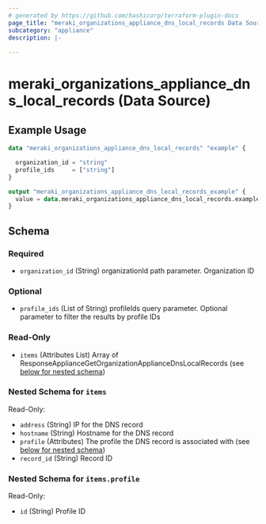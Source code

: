 ```yaml
---
# generated by https://github.com/hashicorp/terraform-plugin-docs
page_title: "meraki_organizations_appliance_dns_local_records Data Source - terraform-provider-meraki"
subcategory: "appliance"
description: |-
  
---
```


# meraki_organizations_appliance_dns_local_records (Data Source)



## Example Usage

```terraform
data "meraki_organizations_appliance_dns_local_records" "example" {

  organization_id = "string"
  profile_ids     = ["string"]
}

output "meraki_organizations_appliance_dns_local_records_example" {
  value = data.meraki_organizations_appliance_dns_local_records.example.items
}
```

<!-- schema generated by tfplugindocs -->
## Schema

### Required

- `organization_id` (String) organizationId path parameter. Organization ID

### Optional

- `profile_ids` (List of String) profileIds query parameter. Optional parameter to filter the results by profile IDs

### Read-Only

- `items` (Attributes List) Array of ResponseApplianceGetOrganizationApplianceDnsLocalRecords (see [below for nested schema](#nestedatt--items))

<a id="nestedatt--items"></a>
### Nested Schema for `items`

Read-Only:

- `address` (String) IP for the DNS record
- `hostname` (String) Hostname for the DNS record
- `profile` (Attributes) The profile the DNS record is associated with (see [below for nested schema](#nestedatt--items--profile))
- `record_id` (String) Record ID

<a id="nestedatt--items--profile"></a>
### Nested Schema for `items.profile`

Read-Only:

- `id` (String) Profile ID
